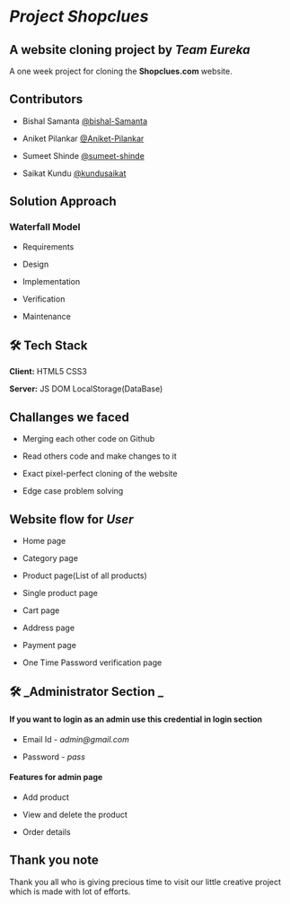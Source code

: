 # **_Project Shopclues_**

## A website cloning project by **_Team Eureka_**

A one week project for cloning the **Shopclues.com** website.

## Contributors

- Bishal Samanta [@bishal-Samanta](https://github.com/bishal-Samanta/)

- Aniket Pilankar [@Aniket-Pilankar](https://github.com/Aniket-Pilankar)

- Sumeet Shinde [@sumeet-shinde](https://github.com/sumeet-shinde)

- Saikat Kundu [@kundusaikat](https://github.com/kundusaikat)

## Solution Approach

### Waterfall Model

- Requirements

- Design

- Implementation

- Verification

- Maintenance

## 🛠 Tech Stack

**Client:** HTML5 CSS3

**Server:** JS DOM LocalStorage(DataBase)

## Challanges we faced

- Merging each other code on Github

- Read others code and make changes to it

- Exact pixel-perfect cloning of the website

- Edge case problem solving

## Website flow for **_User_**

- Home page

- Category page

- Product page(List of all products)

- Single product page

- Cart page

- Address page

- Payment page

- One Time Password verification page


## 🛠 **_Administrator Section _**

#### If you want to login as an admin use this credential in login section 

- Email Id - _admin@gmail.com_

- Password - _pass_

#### Features for admin page

- Add product

- View and delete the product

- Order details

## Thank you note

Thank you all who is giving precious time to visit our little creative project which is made with lot of efforts.
